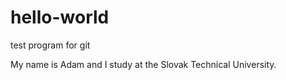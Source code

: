 # hello-world
test program for git

My name is Adam and I study at the Slovak Technical University.

